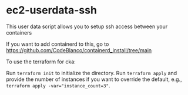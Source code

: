 # ec2-userdata-ssh
This user data script allows you to setup ssh access between your containers

If you want to add containerd to this, go to https://github.com/CodeBlanco/containerd_install/tree/main

To use the terraform for cka:

Run `terraform init` to initialize the directory.
Run `terraform apply` and provide the number of instances if you want to override the default, e.g., `terraform apply -var="instance_count=3"`.
